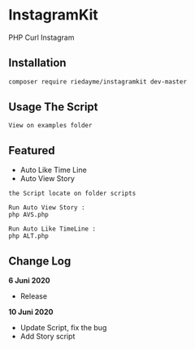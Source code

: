 # InstagramKit
PHP Curl Instagram

## Installation
```bash
composer require riedayme/instagramkit dev-master
```

## Usage The Script
```
View on examples folder
```

## Featured
* Auto Like Time Line
* Auto View Story
```
the Script locate on folder scripts

Run Auto View Story :
php AVS.php

Run Auto Like TimeLine :
php ALT.php
```

## Change Log
**6 Juni 2020**
- Release

**10 Juni 2020**
- Update Script, fix the bug
- Add Story script